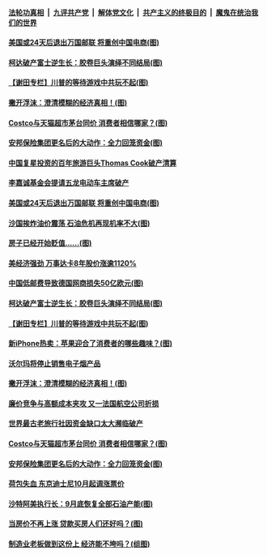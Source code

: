 ####  [法轮功真相](../../../../basic/blob/master/README.md?t=09231800) &nbsp;|&nbsp; [九评共产党](../../../../9ping.md/blob/master/README.md?t=09231800) &nbsp;|&nbsp; [解体党文化](../../../../jtdwh.md/blob/master/README.md?t=09231800)  &nbsp;|&nbsp; [共产主义的终极目的](../../../../gczydzjmd.md/blob/master/README.md?t=09231800) &nbsp;|&nbsp; [魔鬼在统治我们的世界](../../../../mgztzwmdsj.md/blob/master/README.md?t=09231800) 

#### [美国或24天后退出万国邮联 将重创中国电商(图)](../pages/p5/908242.md?t=09231800) 

#### [柯达破产富士逆生长：胶卷巨头演绎不同结局(图)](../pages/p5/908177.md?t=09231800) 

#### [【谢田专栏】川普的等待游戏中共玩不起(图)](../pages/p5/908172.md?t=09231800) 

#### [撇开浮沫：澄清模糊的经济真相！(图)](../pages/p5/908188.md?t=09231800) 

#### [Costco与天猫超市茅台同价 消费者相信哪家？(图)](../pages/p5/908129.md?t=09231800) 

#### [安邦保险集团更名后的大动作：全力回笼资金(图)](../pages/p5/908090.md?t=09231800) 

#### [中国复星投资的百年旅游巨头Thomas Cook破产清算](../pages/p5/908254.md?t=09231800) 

#### [李嘉诚基金会提请五龙电动车主席破产](../pages/p5/908252.md?t=09231800) 

#### [美国或24天后退出万国邮联 将重创中国电商(图)](../pages/p5/908242.md?t=09231800) 

#### [沙国挨炸油价震荡 石油危机再现机率不大(图)](../pages/p5/908210.md?t=09231800) 

#### [房子已经开始贬值……(图)](../pages/p5/908164.md?t=09231800) 

#### [美经济强劲 万事达卡8年股价涨逾1120%](../pages/p5/908208.md?t=09231800) 

#### [中国低邮费导致德国网商损失50亿欧元(图)](../pages/p5/908206.md?t=09231800) 

#### [柯达破产富士逆生长：胶卷巨头演绎不同结局(图)](../pages/p5/908177.md?t=09231800) 

#### [【谢田专栏】川普的等待游戏中共玩不起(图)](../pages/p5/908172.md?t=09231800) 

#### [新iPhone热卖：苹果迎合了消费者的哪些趣味？(图)](../pages/p5/908180.md?t=09231800) 

#### [沃尔玛将停止销售电子烟产品](../pages/p5/908182.md?t=09231800) 

#### [撇开浮沫：澄清模糊的经济真相！(图)](../pages/p5/908188.md?t=09231800) 

#### [廉价竞争与高额成本夹攻 又一法国航空公司折损](../pages/p5/908160.md?t=09231800) 

#### [世界最古老旅行社因资金缺口太大濒临破产](../pages/p5/908157.md?t=09231800) 

#### [Costco与天猫超市茅台同价 消费者相信哪家？(图)](../pages/p5/908129.md?t=09231800) 

#### [安邦保险集团更名后的大动作：全力回笼资金(图)](../pages/p5/908090.md?t=09231800) 

#### [荷包失血 东京迪士尼10月起调涨票价](../pages/p5/908132.md?t=09231800) 

#### [沙特阿美执行长：9月底恢复全部石油产能(图)](../pages/p5/908130.md?t=09231800) 

#### [当房价不再上涨 贷款买房人们还好吗？(图)](../pages/p5/908092.md?t=09231800) 

#### [制造业老板做到这份上 经济能不垮吗？(组图)](../pages/p5/908101.md?t=09231800) 

